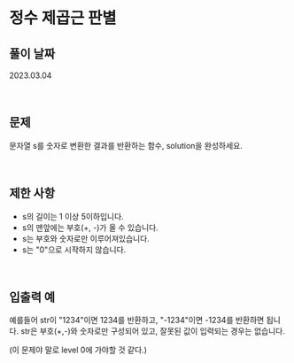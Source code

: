 # 정수 제곱근 판별

## 풀이 날짜
2023.03.04

<br />

## 문제
문자열 s를 숫자로 변환한 결과를 반환하는 함수, solution을 완성하세요.

<br />

## 제한 사항
- s의 길이는 1 이상 5이하입니다.
- s의 맨앞에는 부호(+, -)가 올 수 있습니다.
- s는 부호와 숫자로만 이루어져있습니다.
- s는 "0"으로 시작하지 않습니다.

<br />

## 입출력 예
예를들어 str이 "1234"이면 1234를 반환하고, "-1234"이면 -1234를 반환하면 됩니다.
str은 부호(+,-)와 숫자로만 구성되어 있고, 잘못된 값이 입력되는 경우는 없습니다.



(이 문제야 말로 level 0에 가야할 것 같다.)